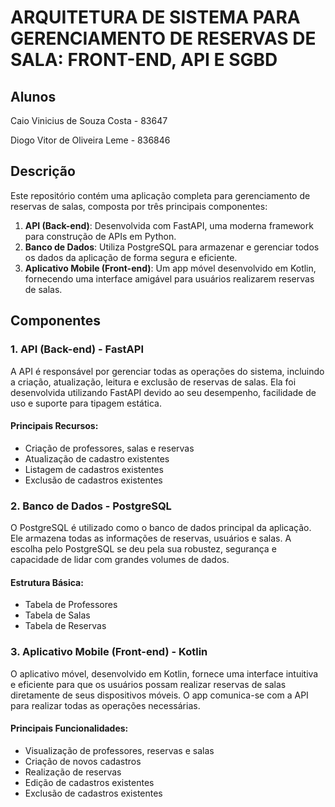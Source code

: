 # ARQUITETURA DE SISTEMA PARA GERENCIAMENTO DE RESERVAS DE SALA: FRONT-END, API E SGBD

## Alunos

Caio Vinicius de Souza Costa - 83647

Diogo Vitor de Oliveira Leme - 836846

## Descrição

Este repositório contém uma aplicação completa para gerenciamento de reservas de salas, composta por três principais componentes:

1. **API (Back-end)**: Desenvolvida com FastAPI, uma moderna framework para construção de APIs em Python.
2. **Banco de Dados**: Utiliza PostgreSQL para armazenar e gerenciar todos os dados da aplicação de forma segura e eficiente.
3. **Aplicativo Mobile (Front-end)**: Um app móvel desenvolvido em Kotlin, fornecendo uma interface amigável para usuários realizarem reservas de salas.

## Componentes

### 1. API (Back-end) - FastAPI
A API é responsável por gerenciar todas as operações do sistema, incluindo a criação, atualização, leitura e exclusão de reservas de salas. Ela foi desenvolvida utilizando FastAPI devido ao seu desempenho, facilidade de uso e suporte para tipagem estática.

#### Principais Recursos:
- Criação de professores, salas e reservas
- Atualização de cadastro existentes
- Listagem de cadastros existentes
- Exclusão de cadastros existentes

### 2. Banco de Dados - PostgreSQL
O PostgreSQL é utilizado como o banco de dados principal da aplicação. Ele armazena todas as informações de reservas, usuários e salas. A escolha pelo PostgreSQL se deu pela sua robustez, segurança e capacidade de lidar com grandes volumes de dados.

#### Estrutura Básica:
- Tabela de Professores
- Tabela de Salas
- Tabela de Reservas

### 3. Aplicativo Mobile (Front-end) - Kotlin
O aplicativo móvel, desenvolvido em Kotlin, fornece uma interface intuitiva e eficiente para que os usuários possam realizar reservas de salas diretamente de seus dispositivos móveis. O app comunica-se com a API para realizar todas as operações necessárias.

#### Principais Funcionalidades:
- Visualização de professores, reservas e salas
- Criação de novos cadastros
- Realização de reservas
- Edição de cadastros existentes
- Exclusão de cadastros existentes
